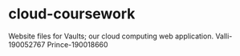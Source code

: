 # cloud-coursework
Website files for Vaults; our cloud computing web application.
Valli-190052767
Prince-190018660